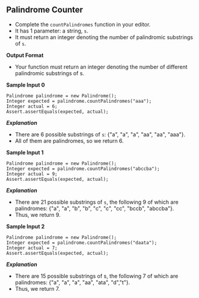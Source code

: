 ## Palindrome Counter

* Complete the `countPalindromes` function in your editor.
* It has 1 parameter: a string, `s`.
* It must return an integer denoting the number of palindromic substrings of `s`.

**Output Format**

* Your function must return an integer denoting the number of different palindromic substrings of s.


**Sample Input 0**

```
Palindrome palindrome = new Palindrome();
Integer expected = palindrome.countPalindromes("aaa");
Integer actual = 6;
Assert.assertEquals(expected, actual);
```

***Explanation***

* There are 6 possible substrings of `s`: {"a", "a", "a", "aa", "aa", "aaa"}.
* All of them are palindromes, so we return 6.

**Sample Input 1**

```
Palindrome palindrome = new Palindrome();
Integer expected = palindrome.countPalindromes("abccba");
Integer actual = 9;
Assert.assertEquals(expected, actual);
```

***Explanation***

* There are 21 possible substrings of `s`, the following 9 of which are palindromes: {"a", "a", "b", "b", "c", "c", "cc", "bccb", "abccba"}.
* Thus, we return 9.

**Sample Input 2**

```
Palindrome palindrome = new Palindrome();
Integer expected = palindrome.countPalindromes("daata");
Integer actual = 7;
Assert.assertEquals(expected, actual);
```

***Explanation***
* There are 15 possible substrings of s, the following 7 of which are palindromes: {"a", "a", "a", "aa", "ata", "d","t"}.
* Thus, we return 7.